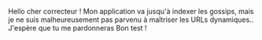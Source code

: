 Hello cher correcteur !
Mon application va jusqu'à indexer les gossips, mais je ne suis malheureusement pas parvenu à maîtriser les URLs dynamiques..
J'espère que tu me pardonneras
Bon test !
